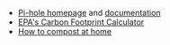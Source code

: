 ---
---

- [Pi-hole homepage](https://pi-hole.net/) and [documentation](https://docs.pi-hole.net/)
- [EPA's Carbon Footprint Calculator](https://www3.epa.gov/carbon-footprint-calculator/)
- [How to compost at home](https://trashisfortossers.com/composting-during-quarantine-2/)
